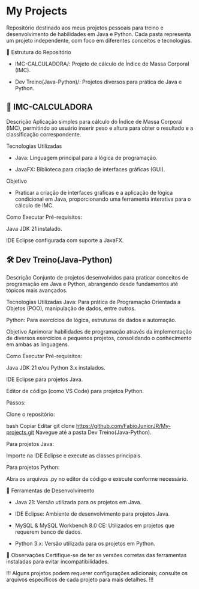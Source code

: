 # My Projects

Repositório destinado aos meus projetos pessoais para treino e desenvolvimento de habilidades em Java e Python. Cada pasta representa um projeto independente, com foco em diferentes conceitos e tecnologias.

📁 Estrutura do Repositório
- IMC-CALCULADORA/: Projeto de cálculo de Índice de Massa Corporal (IMC).

- Dev Treino(Java-Python)/: Projetos diversos para prática de Java e Python.

## 🧮 IMC-CALCULADORA
Descrição
Aplicação simples para cálculo do Índice de Massa Corporal (IMC), permitindo ao usuário inserir peso e altura para obter o resultado e a classificação correspondente.

Tecnologias Utilizadas
- Java: Linguagem principal para a lógica de programação.

- JavaFX: Biblioteca para criação de interfaces gráficas (GUI).

Objetivo
- Praticar a criação de interfaces gráficas e a aplicação de lógica condicional em Java, proporcionando uma ferramenta   interativa para o cálculo de IMC.

Como Executar
Pré-requisitos:

Java JDK 21 instalado.

IDE Eclipse configurada com suporte a JavaFX.

## 🛠️ Dev Treino(Java-Python)
Descrição
Conjunto de projetos desenvolvidos para praticar conceitos de programação em Java e Python, abrangendo desde fundamentos até tópicos mais avançados.

Tecnologias Utilizadas
Java: Para prática de Programação Orientada a Objetos (POO), manipulação de dados, entre outros.

Python: Para exercícios de lógica, estruturas de dados e automação.

Objetivo
Aprimorar habilidades de programação através da implementação de diversos exercícios e pequenos projetos, consolidando o conhecimento em ambas as linguagens.

Como Executar
Pré-requisitos:

Java JDK 21 e/ou Python 3.x instalados.

IDE Eclipse para projetos Java.

Editor de código (como VS Code) para projetos Python.

Passos:

Clone o repositório:

bash
Copiar
Editar
git clone https://github.com/FabioJuniorJR/My-projects.git
Navegue até a pasta Dev Treino(Java-Python).

Para projetos Java:

Importe na IDE Eclipse e execute as classes principais.

Para projetos Python:

Abra os arquivos .py no editor de código e execute conforme necessário.


🧰 Ferramentas de Desenvolvimento
- Java 21: Versão utilizada para os projetos em Java.

- IDE Eclipse: Ambiente de desenvolvimento para projetos Java.

- MySQL & MySQL Workbench 8.0 CE: Utilizados em projetos que requerem banco de dados.

- Python 3.x: Versão utilizada para os projetos em Python.

📌 Observações
Certifique-se de ter as versões corretas das ferramentas instaladas para evitar incompatibilidades.


!!! Alguns projetos podem requerer configurações adicionais; consulte os arquivos específicos de cada projeto para mais detalhes. !!!
